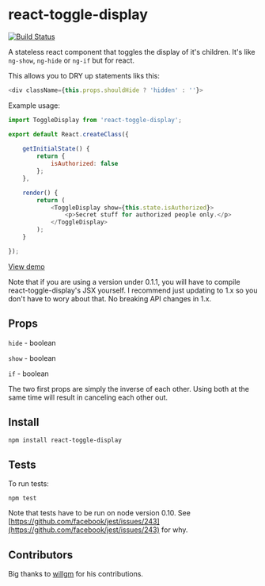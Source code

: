# react-toggle-display

[![Build Status](https://travis-ci.org/ccnokes/react-toggle-display.svg?branch=master)](https://travis-ci.org/ccnokes/react-toggle-display)

A stateless react component that toggles the display of it's children. It's like `ng-show`, `ng-hide` or `ng-if` but for react. 

This allows you to DRY up statements liks this:

```javascript
<div className={this.props.shouldHide ? 'hidden' : ''}>
```

Example usage: 

```javascript
import ToggleDisplay from 'react-toggle-display';

export default React.createClass({
	
	getInitialState() {
		return {
			isAuthorized: false
		};
	},

	render() {
		return (
			<ToggleDisplay show={this.state.isAuthorized}>
				<p>Secret stuff for authorized people only.</p>
			</ToggleDisplay>
		);
	}

});

```
[View demo](https://jsfiddle.net/ccnokes/oqttsu83/)

Note that if you are using a version under 0.1.1, you will have to compile react-toggle-display's JSX yourself. I recommend just updating to 1.x so you don't have to wory about that. No breaking API changes in 1.x.

## Props

`hide` - boolean

`show` - boolean

`if` - boolean

The two first props are simply the inverse of each other. Using both at the same time will result in canceling each other out.


## Install

```
npm install react-toggle-display
```

## Tests

To run tests: 

```
npm test
```

Note that tests have to be run on node version 0.10. See [https://github.com/facebook/jest/issues/243](https://github.com/facebook/jest/issues/243) for why.


## Contributors

Big thanks to [willgm](https://github.com/willgm) for his contributions. 


